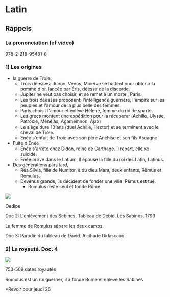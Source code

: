# Latin
## Rappels
### La prononciation (cf.video)

978-2-218-95481-8

### 1) Les origines

- la guerre de Troie: 
	- Trois déesses: Junon, Vénus, Minerve se battent pour obtenir la pomme d'or, lancée par Éris, déesse de la discorde.
	- Jupiter ne veut pas choisir, et se remet à un mortel, Paris.
	- Les trois déesses proposent: l'intelligence guerrière, l'empire sur les peuples et l'amour de la plus belle des femmes.
	- Paris choisit l'amour et enlève Hélène, femme du roi de sparte.
	- Les grecs montent une expédition pour la récupérer (Achille, Ulysse, Patrocle, Mènélas, Agamemnon, Ajax)
	- Le siège dure 10 ans (duel Achille, Hector) et se terminent avec le cheval de Troie. 
	- Enée s'enfuit de Troie avec son père Anchise et son fils Ascagne
- Fuite d’Énée
	- Énée s'arrête chez Didon, reine de Carthage. Il repart, elle se suicide.
	- Énée arrive dans le Latium, il épouse la fille du roi des Latin, Latinus. 
- Des générations plus tard,
	- Réa Silvia, fille de Numitor, à du dieu Mars, deux enfants, Rémus et Romulus.
	- Devenus grands, ils décident de fonder une ville. Rémus est tué. 
		- Romulus reste seul et fonde Rome.

![](../assets/scans/2024-sept-10-1.png)

Oedipe

Doc 2: L'enlèvement des Sabines, Tableau de Debid, Les Sabines, 1799

La femme de Romulus sépare les deux camps.

Doc 3: Parodie du tableau de David. 
Alcihade Didascaux

### 2) La royauté. Doc. 4

![](../assets/scans/2024-sept-12-1.png)

753-509 dates royautés

Romulus est un roi guerrier, il à fondé Rome et enlevé les Sabines

*Revoir pour jeudi 26


























